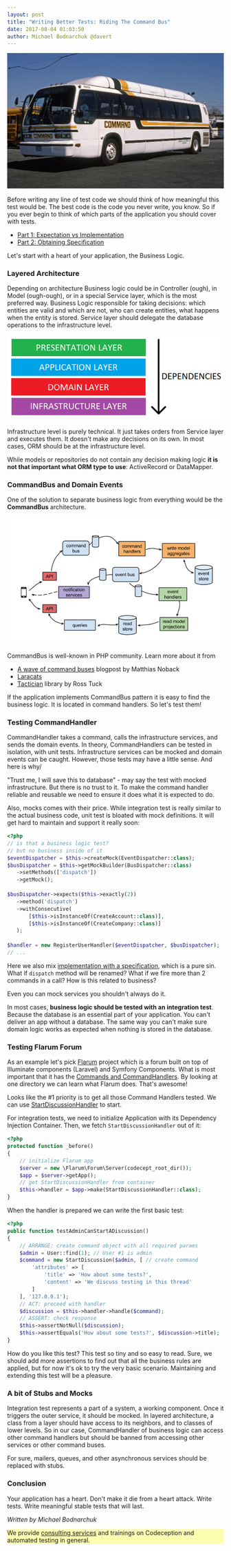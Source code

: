 ```yaml
---
layout: post
title: "Writing Better Tests: Riding The Command Bus"
date: 2017-08-04 01:03:50
author: Michael Bodnarchuk @davert
---
```


![](/images/command_bus.jpg)

Before writing any line of test code we should think of how meaningful this test would be. The best code is the code you never write, you know. So if you ever begin to think of which parts of the application you should cover with tests.

* [Part 1: Expectation vs Implementation](https://codeception.com/12-21-2016/writing-better-tests-expectation-vs-implementation.html)
* [Part 2: Obtaining Specification](https://codeception.com/04-21-2017/writing-better-tests-obtaining-specification.html)

Let's start with a heart of your application, the Business Logic.

### Layered Architecture

Depending on architecture Business logic could be in Controller (ough), in Model (ough-ough), or in a special Service layer, which is the most preferred way. Business Logic responsible for taking decisions: which entities are valid and which are not, who can create entities, what happens when the entity is stored. Service layer should delegate the database operations to the infrastructure level.

![](/images/layered.png)

Infrastructure level is purely technical. It just takes orders from Service layer and executes them. It doesn't make any decisions on its own. In most cases, ORM should be at the infrastructure level.

While models or repositories do not contain any decision making logic **it is not that important what ORM type to use**: ActiveRecord or DataMapper.

### CommandBus and Domain Events

One of the solution to separate business logic from everything would be the 
**CommandBus** architecture.

![](/images/architecture.png)

CommandBus is well-known in PHP community. Learn more about it from 

* [A wave of command buses](https://php-and-symfony.matthiasnoback.nl/2015/01/a-wave-of-command-buses/) blogpost by Matthias Noback
* [Laracats](https://laracasts.com/series/commands-and-domain-events)
* [Tactician](https://tactician.thephpleague.com) library by Ross Tuck

If the application implements CommandBus pattern it is easy to find the business logic. 
It is located in command handlers. So let's test them!

### Testing CommandHandler

CommandHandler takes a command, calls the infrastructure services, and sends the domain events. In theory, CommandHandlers can be tested in isolation, with unit tests. Infrastructure services can be mocked and domain events can be caught. However, those tests may have a little sense. And here is why/

"Trust me, I will save this to database" - may say the test with mocked infrastructure. But there is no trust to it. To make the command handler reliable and reusable we need to ensure it does what it is expected to do. 

Also, mocks comes with their price. While integration test is really similar to the actual business code, unit test is bloated with mock definitions. It will get hard to maintain and support it really soon:

```php
<?php
// is that a business logic test?
// but no business inside of it
$eventDispatcher = $this->createMock(EventDispatcher::class);
$busDispatcher = $this->getMockBuilder(BusDispatcher::class)
   ->setMethods(['dispatch'])
   ->getMock();

$busDispatcher->expects($this->exactly(2))
   ->method('dispatch')
   ->withConsecutive(
       [$this->isInstanceOf(CreateAccount::class)],
       [$this->isInstanceOf(CreateCompany::class)]
   );

$handler = new RegisterUserHandler($eventDispatcher, $busDispatcher);
// ... 
```

Here we also mix [implementation with a specification](https://codeception.com/12-21-2016/writing-better-tests-expectation-vs-implementation.html), which is a pure sin. What if `dispatch` method will be renamed? What if we fire more than 2 commands in a call? How is this related to business?

Even you can mock services you shouldn't always do it.

In most cases, **business logic should be tested with an integration test**. Because the database is an essential part of your application. You can't deliver an app without a database. The same way you can't make sure domain logic works as expected when nothing is stored in the database.

### Testing Flarum Forum

As an example let's pick [Flarum](https://flarum.org) project which is a forum built on top of Illuminate components (Laravel) and Symfony Components. What is most important that it has the [Commands and CommandHandlers](https://github.com/flarum/core/tree/master/src/Core/Command). By looking at one directory we can learn what Flarum does. That's awesome!

Looks like the #1 priority is to get all those Command Handlers tested.
We can use [StartDiscussionHandler](https://github.com/flarum/core/blob/master/src/Core/Command/StartDiscussionHandler.php) to start.

For integration tests, we need to initialize Application with its Dependency Injection Container. Then, we fetch `StartDiscussionHandler` out of it:

```php
<?php
protected function _before()
{
    // initialize Flarum app
    $server = new \Flarum\Forum\Server(codecept_root_dir());
    $app = $server->getApp();
    // get StartDiscussionHandler from container
    $this->handler = $app->make(StartDiscussionHandler::class);
}
```

When the handler is prepared we can write the first basic test:

```php
<?php
public function testAdminCanStartADiscussion()
{
    // ARRANGE: create command object with all required params
    $admin = User::find(1); // User #1 is admin
    $command = new StartDiscussion($admin, [ // create command
        'attributes' => [
            'title' => 'How about some tests?',
            'content' => 'We discuss testing in this thread'
        ]
    ], '127.0.0.1');
    // ACT: proceed with handler
    $discussion = $this->handler->handle($command);
    // ASSERT: check response
    $this->assertNotNull($discussion);
    $this->assertEquals('How about some tests?', $discussion->title);
}
```

How do you like this test? This test so tiny and so easy to read. Sure, we should add more assertions to find out that all the business rules are applied, but for now it's ok to try the very basic scenario. Maintaining and extending this test will be a pleasure.

### A bit of Stubs and Mocks

Integration test represents a part of a system, a working component. 
Once it triggers the outer service, it should be mocked. 
In layered architecture, a class from a layer should have access to its neighbors, and to classes of lower levels. So in our case, CommandHandler of business logic can access other command handlers but should be banned from accessing other services or other command buses.

For sure, mailers, queues, and other asynchronous services should be replaced with stubs.

### Conclusion

Your application has a heart. Don't make it die from a heart attack. Write tests.
Write meaningful stable tests that will last. 


*Written by Michael Bodnarchuk*

<p style="background: rgba(255,255,0,0.3)">We provide <a href=" https://sdclabs.com/codeception?utm_source=codeception.com&utm_medium=post&utm_term=link&utm_campaign=reference">consulting services</a> and trainings on Codeception and automated testing in general.</p>